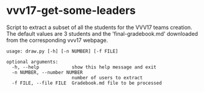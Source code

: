 # vvv17-get-some-leaders

Script to extract a subset of all the students for the VVV17 teams creation. The default values are 3 students and the 'final-gradebook.md' downloaded from the corresponding vvv17 webpage.

```
usage: draw.py [-h] [-n NUMBER] [-f FILE]

optional arguments:
  -h, --help            show this help message and exit
  -n NUMBER, --number NUMBER
                        number of users to extract
  -f FILE, --file FILE  Gradebook.md file to be processed
```
